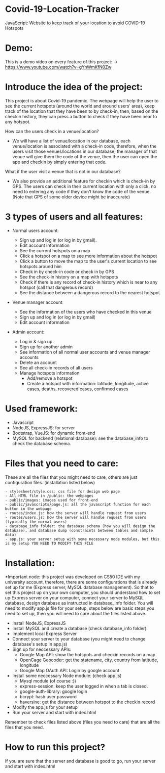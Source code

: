 # Covid-19-Location-Tracker 
JavaScript: Website to keep track of your location to avoid COVID-19 Hotspots 

# Demo: 

This is a demo video on every feature of this project: -> https://www.youtube.com/watch?v=gYnWmKfN0Zw

# Introduce the idea of the project: 
This project is about Covid-19 pandemic. The webpage will help the user to see the current hotspots (around the world and around users' area), keep track of the location that they have been to by check-in, then, based on the checkin history, they can press a button to check if they have been near to any hotspot.

How can the users check in a venue/location? 
- We will have a list of venue/location in our database, each venue/location is associated with a check-in code, therefore, when the users visit those venues/locations in our database, the manager of that venue will give them the code of the venue, then the user can open the app and checkin by simply entering that code. 

What if the user visit a venue that is not in our database? 
- We also provide an additional feature for checkin which is check-in by GPS. The users can check in their current location with only a click, no need to entering any code if they don't know the code of the venue. (Note that GPS of some older device might be inaccurate) 

 # 3 types of users and all features: 
 - Normal users account: 
    - Sign up and log in (or log in by gmail).
    - Edit account information
    - See the current hotspots on a map 
    - Click a hotspot on a map to see more information about the hotspot
    - Click a button to move the map to the user's current location to see hotspots around him 
    - Check in by check-in code or check in by GPS
    - See the check-in history on a map with hotspots
    - Check if there is any record of check-in history which is near to any hotspot (call that dangerous record) 
    - See the distance between a dangerous record to the nearest hotspot

- Venue manager account:
    - See the information of the users who have checked in this venue
    - Sign up and log in (or log in by gmail)
    - Edit account information

- Admin account: 
    - Log in & sign up
    - Sign up for another admin
    - See information of all normal user accounts and venue manager accounts
    - Delete an account
    - See all check-in records of all users
    - Manage hotspots information
        - Add/remove a hotspot 
        - Create a hotspot with information: latitude, longitude, active cases, deaths, recovered cases, confirmed cases

# Used framework: 
- Javascript 
- NodeJS, ExpressJS: for server
- Bootstrap, VueJS: for dynamic front-end 
- MySQL for backend (relational database): see the database_info to check the database schema. 

# Files that you need to care: 
These are all the files that you might need to care, others are just configuration files. (installation listed below)

    - stylesheet/style.css: css file for design web page
    - All HTML file in /public: the webpages
    - public/images: images used for front-end 
    - public/javascripts/page.js: all the javascript function for each button in the webpage
    - routes/index.js: how the server will handle request from users
    - routes/users.js: how the server will handle request from users (typically the normal users) 
    - database_info folder: the database schema (how you will design the database), and database dump (constraints between tables and sample data) 
    - app.js: your server setup with some necessary node modules, but this is my setup YOU NEED TO MODIFY THIS FILE

# Installation: 
*Important node: this project was developed on CS50 IDE with my university account, therefore, there are some configurations that is already set up for me (Express server, MySQL database management). So that to set this project up on your own computer, you should understand how to set up Express server on your computer, connect your server to MySQL database, design database as instructed in database_info folder. You will need to modify app.js file for your setup, steps below are
basic steps you need to set up, then you will need to care about the files listed above. 

- Install NodeJS, ExpressJS
- Install MySQL and create a database (check database_info folder) 
- Implement local Express Server
- Connect your server to your database (you might need to change database's setup in app.js)
- Sign up for neccessary APIs: 
    - Google Map API: show the hotspots and checkin records on a map
    - OpenCage Geocoder: get the statename, city, country from latitude, longitude
    - Google Map OAuth API: Login by google account 
- Install some neccessary Node module: (check app.js)
    - Mysql module (of course :)) 
    - express-session: keep the user logged in when a tab is closed.
    - google-auth-library: google login 
    - bcrypt: hash user password 
    - haversine: get the distance between hotspot to the checkin record 
- Modify the app.js for your setup
- Run your server and start with index.html 

Remember to check files listed above (files you need to care) that are all the files that you need. 

# How to run this project? 
If you are sure that the server and database is good to go, run your server and start with index.html




